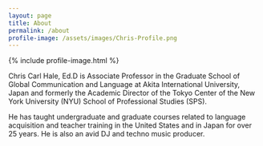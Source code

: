 ```yaml
---
layout: page
title: About
permalink: /about
profile-image: /assets/images/Chris-Profile.png
---
```

<div class="row">
  <div class="col-md-3">
    {% include profile-image.html %}
  </div>
  <div class="col">
    <p>
      Chris Carl Hale, Ed.D is Associate Professor in the Graduate School of Global Communication and Language at Akita International University, Japan and formerly the Academic Director of the Tokyo Center of the New York University (NYU) School of Professional Studies (SPS). 
    </p>
    <p>
      He has taught undergraduate and graduate courses related to language acquisition and teacher training in the United States and in Japan for over 25 years. He is also an avid DJ and techno music producer.
    </p>
  </div>
</div>